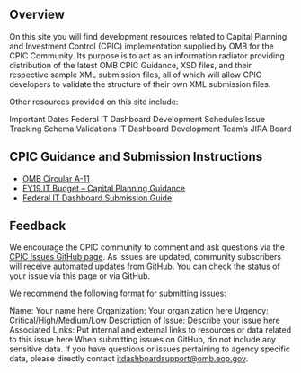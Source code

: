 ## Overview

On this site you will find development resources related to Capital Planning and Investment Control (CPIC) implementation supplied by OMB for the CPIC Community.  Its purpose is to act as an information radiator providing distribution of the latest OMB CPIC Guidance, XSD files, and their respective sample XML submission files, all of which will allow CPIC developers to validate the structure of their own XML submission files.

Other resources provided on this site include:

Important Dates
Federal IT Dashboard Development Schedules
Issue Tracking
Schema
Validations
IT Dashboard Development Team’s JIRA Board

## CPIC Guidance and Submission Instructions

* [OMB Circular A-11](https://www.whitehouse.gov/sites/whitehouse.gov/files/omb/assets/a11_current_year/a11_2017.pdf)
* [FY19 IT Budget – Capital Planning Guidance](https://www.whitehouse.gov/sites/whitehouse.gov/files/omb/assets/egov_docs/fy19_it_budget_guidance.pdf)
* [Federal IT Dashboard Submission Guide](https://github.com/ombegov/ITDB-schema/blob/master/docs/ITDB_Submission_Instructions_v3_25.pdf)

## Feedback

We encourage the CPIC community to comment and ask questions via the [CPIC Issues GitHub page](https://github.com/ombegov/ITDB-schema/issues). As issues are updated, community subscribers will receive automated updates from GitHub. You can check the status of your issue via this page or via GitHub.

We recommend the following format for submitting issues:

Name: Your name here
Organization: Your organization here
Urgency: Critical/High/Medium/Low
Description of Issue: Describe your issue here
Associated Links: Put internal and external links to resources or data related to this issue here
When submitting issues on GitHub, do not include any sensitive data. If you have questions or issues pertaining to agency specific data, please directly contact itdashboardsupport@omb.eop.gov.
